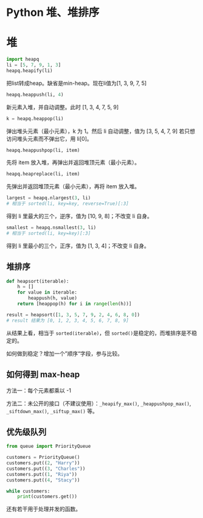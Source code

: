 # Python 堆、堆排序

# 堆

```python
import heapq
li = [5, 7, 9, 1, 3]
heapq.heapify(li)
```
把list转成heap。缺省是min-heap。现在li值为[1, 3, 9, 7, 5]

```python
heapq.heappush(li, 4)
```
新元素入堆，并自动调整。此时 [1, 3, 4, 7, 5, 9]
 
```python
k = heapq.heappop(li)
```
弹出堆头元素（最小元素），k 为 1。然后 li 自动调整，值为 [3, 5, 4, 7, 9]
若只想访问堆头元素而不弹出它，用 li[0]。

```python
heapq.heappushpop(li, item)
```
先将 item 放入堆，再弹出并返回堆顶元素（最小元素）。

```python
heapq.heapreplace(li, item)
```
先弹出并返回堆顶元素（最小元素），再将 item 放入堆。

```python
largest = heapq.nlargest(3, li)
# 相当于 sorted(li, key=key, reverse=True)[:3]
```
得到 li 里最大的三个，逆序，值为 [10, 9, 8]；不改变 li 自身。 

```python
smallest = heapq.nsmallest(3, li)
# 相当于 sorted(li, key=key)[:3]
```
得到 li 里最小的三个，正序，值为 [1, 3, 4]；不改变 li 自身。

## 堆排序

```python
def heapsort(iterable):
    h = []
    for value in iterable:
        heappush(h, value)
    return [heappop(h) for i in range(len(h))]

result = heapsort([1, 3, 5, 7, 9, 2, 4, 6, 8, 0])
# result 结果为 [0, 1, 2, 3, 4, 5, 6, 7, 8, 9]
```

从结果上看，相当于 `sorted(iterable)`，但 `sorted()`是稳定的，而堆排序是不稳定的。

如何做到稳定？增加一个”顺序“字段，参与比较。

## 如何得到 max-heap

方法一：每个元素都乘以 -1

方法二：未公开的接口（不建议使用）：`_heapify_max()`, `_heappushpop_max()`, `_siftdown_max()`,  `_siftup_max()` 等。

## 优先级队列

```python
from queue import PriorityQueue

customers = PriorityQueue()
customers.put((2, "Harry"))
customers.put((3, "Charles"))
customers.put((1, "Riya"))
customers.put((4, "Stacy"))

while customers:
    print(customers.get())
```

还有若干用于处理并发的函数。
